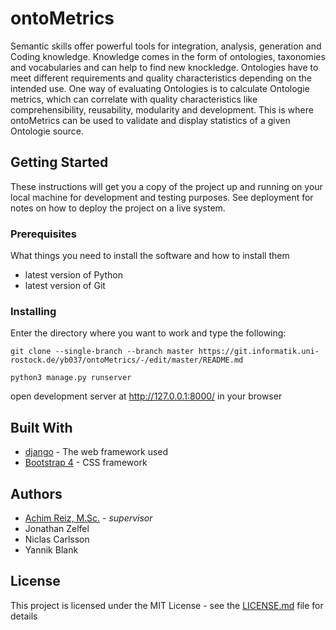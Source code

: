 # ontoMetrics


Semantic skills offer powerful tools for integration, analysis, generation and Coding knowledge. Knowledge comes in the form of ontologies, taxonomies and vocabularies and can help to find new knockledge. Ontologies have to meet different requirements and quality characteristics depending on the intended use.
One way of evaluating Ontologies is to calculate Ontologie metrics, which can correlate with quality characteristics like comprehensibility, reusability, modularity and development. This is where ontoMetrics can be used to validate and display statistics of a given Ontologie source.

## Getting Started

These instructions will get you a copy of the project up and running on your local machine for development and testing purposes. See deployment for notes on how to deploy the project on a live system.

### Prerequisites
What things you need to install the software and how to install them
* latest version of Python
* latest version of Git


### Installing
Enter the directory where you want to work and type the following:

```
git clone --single-branch --branch master https://git.informatik.uni-rostock.de/yb037/ontoMetrics/-/edit/master/README.md
```
```
python3 manage.py runserver
```

open development server at http://127.0.0.1:8000/ in your browser


## Built With

* [django](https://www.djangoproject.com/) - The web framework used
* [Bootstrap 4](https://getbootstrap.com/) - CSS framework


## Authors

* [Achim Reiz, M.Sc.](https://www.wirtschaftsinformatik.uni-rostock.de/en/chair/team/academic-staff/achim-reiz/) - *supervisor*
* Jonathan Zelfel
* Niclas Carlsson
* Yannik Blank

## License

This project is licensed under the MIT License - see the [LICENSE.md](LICENSE.md) file for details

